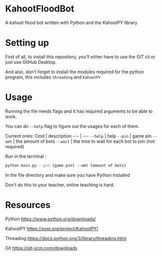 # KahootFloodBot
A kahoot flood bot written with Python and the KahootPY library


# Setting up

First of all, to install this repository, you'll either have to use the GIT cli or just use GitHub Desktop.

And also, don't forget to install the modules required for the python program, this includes `threading` and `KahootPY`

# Usage

Running the file needs flags and it has required arguments to be able to work.

You can do `--help` flag to figure out the usages for each of them.

Current ones:
Cmd | description
--- | ---
`--help` | help
`--pin` | game pin
`--amt` | the amount of bots
`--wait` | the time to wait for each bot to join (not required)

Run in the terminal :
```bash
python main.py --pin (game pin) --amt (amount of bots)
```
In the file directory and make sure you have Python installed

Don't do this to your teacher, online teaching is hard.

# Resources

Python https://www.python.org/downloads/

KahootPY https://pypi.org/project/KahootPY/

Threading https://docs.python.org/3/library/threading.html

Git https://git-scm.com/downloads
